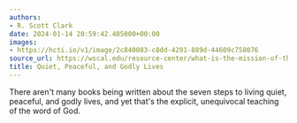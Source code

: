 ```yaml
---
authors:
- R. Scott Clark
date: 2024-01-14 20:59:42.405000+00:00
images:
- https://hcti.io/v1/image/2c840083-c8dd-4291-889d-44609c758076
source_url: https://wscal.edu/resource-center/what-is-the-mission-of-the-church-kevin-deyoung
title: Quiet, Peaceful, and Godly Lives
---
```


There aren't many books being written about the seven steps to living quiet,
peaceful, and godly lives, and yet that's the explicit, unequivocal teaching of the word
of God.